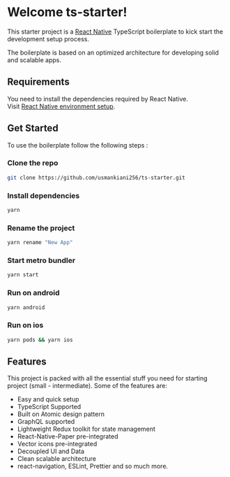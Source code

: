 # Welcome ts-starter!

This starter project is a [React Native](https://facebook.github.io/react-native/) TypeScript boilerplate to kick start the development setup process.

The boilerplate is based on an optimized architecture for developing solid and scalable apps.

## Requirements

You need to install the dependencies required by React Native.  
Visit [React Native environment setup](https://reactnative.dev/docs/environment-setup).

## Get Started

To use the boilerplate follow the following steps :

### Clone the repo

```bash
git clone https://github.com/usmankiani256/ts-starter.git

```

### Install dependencies

```bash
yarn

```

### Rename the project

```bash
yarn rename "New App"

```

### Start metro bundler

```bash
yarn start

```

### Run on android

```bash
yarn android

```

### Run on ios

```bash
yarn pods && yarn ios

```

## Features

This project is packed with all the essential stuff you need for starting project (small - intermediate). Some of the features are:

- Easy and quick setup
- TypeScript Supported
- Built on Atomic design pattern
- GraphQL supported
- Lightweight Redux toolkit for state management
- React-Native-Paper pre-integrated
- Vector icons pre-integrated
- Decoupled UI and Data
- Clean scalable architecture
- react-navigation, ESLint, Prettier and so much more.
